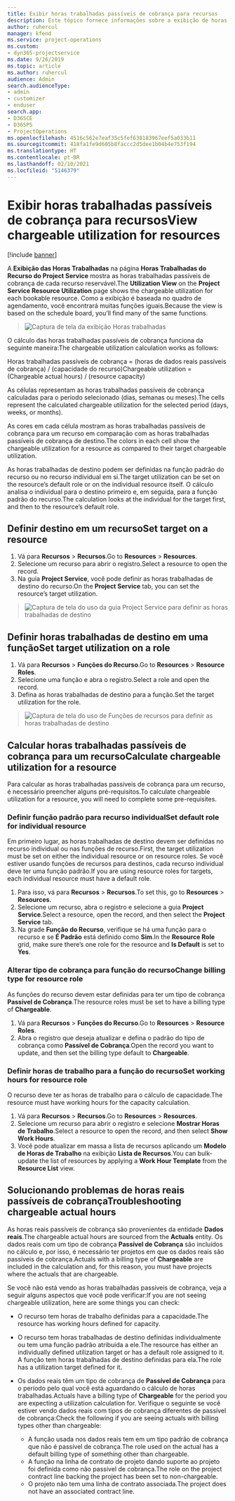```yaml
---
title: Exibir horas trabalhadas passíveis de cobrança para recursos
description: Este tópico fornece informações sobre a exibição de horas trabalhadas do recurso.
author: ruhercul
manager: kfend
ms.service: project-operations
ms.custom:
- dyn365-projectservice
ms.date: 9/26/2019
ms.topic: article
ms.author: ruhercul
audience: Admin
search.audienceType:
- admin
- customizer
- enduser
search.app:
- D365CE
- D365PS
- ProjectOperations
ms.openlocfilehash: 4516c562e7eaf35c5fef638183967eef5a033b11
ms.sourcegitcommit: 418fa1fe9d605b8faccc2d5dee1b04b4e753f194
ms.translationtype: HT
ms.contentlocale: pt-BR
ms.lasthandoff: 02/10/2021
ms.locfileid: "5146379"
---
```

# <a name="view-chargeable-utilization-for-resources"></a><span data-ttu-id="50563-103">Exibir horas trabalhadas passíveis de cobrança para recursos</span><span class="sxs-lookup"><span data-stu-id="50563-103">View chargeable utilization for resources</span></span>

[!include [banner](../includes/psa-now-project-operations.md)]
 
<span data-ttu-id="50563-104">A **Exibição das Horas Trabalhadas** na página **Horas Trabalhadas do Recurso do Project Service** mostra as horas trabalhadas passíveis de cobrança de cada recurso reservável.</span><span class="sxs-lookup"><span data-stu-id="50563-104">The **Utilization View** on the **Project Service Resource Utilization** page shows the chargeable utilization for each bookable resource.</span></span> <span data-ttu-id="50563-105">Como a exibição é baseada no quadro de agendamento, você encontrará muitas funções iguais.</span><span class="sxs-lookup"><span data-stu-id="50563-105">Because the view is based on the schedule board, you’ll find many of the same functions.</span></span>

> ![Captura de tela da exibição Horas trabalhadas](media/FAQ-utilization-1.png)
 

<span data-ttu-id="50563-107">O cálculo das horas trabalhadas passíveis de cobrança funciona da seguinte maneira:</span><span class="sxs-lookup"><span data-stu-id="50563-107">The chargeable utilization calculation works as follows:</span></span>

   <span data-ttu-id="50563-108">Horas trabalhadas passíveis de cobrança = (horas de dados reais passíveis de cobrança) / (capacidade do recurso)</span><span class="sxs-lookup"><span data-stu-id="50563-108">Chargeable utilization = (Chargeable actual hours) / (resource capacity)</span></span>

<span data-ttu-id="50563-109">As células representam as horas trabalhadas passíveis de cobrança calculadas para o período selecionado (dias, semanas ou meses).</span><span class="sxs-lookup"><span data-stu-id="50563-109">The cells represent the calculated chargeable utilization for the selected period (days, weeks, or months).</span></span>

<span data-ttu-id="50563-110">As cores em cada célula mostram as horas trabalhadas passíveis de cobrança para um recurso em comparação com as horas trabalhadas passíveis de cobrança de destino.</span><span class="sxs-lookup"><span data-stu-id="50563-110">The colors in each cell show the chargeable utilization for a resource as compared to their target chargeable utilization.</span></span> 

<span data-ttu-id="50563-111">As horas trabalhadas de destino podem ser definidas na função padrão do recurso ou no recurso individual em si.</span><span class="sxs-lookup"><span data-stu-id="50563-111">The target utilization can be set on the resource’s default role or on the individual resource itself.</span></span> <span data-ttu-id="50563-112">O cálculo analisa o individual para o destino primeiro e, em seguida, para a função padrão do recurso.</span><span class="sxs-lookup"><span data-stu-id="50563-112">The calculation looks at the individual for the target first, and then to the resource’s default role.</span></span>

## <a name="set-target-on-a-resource"></a><span data-ttu-id="50563-113">Definir destino em um recurso</span><span class="sxs-lookup"><span data-stu-id="50563-113">Set target on a resource</span></span>

1. <span data-ttu-id="50563-114">Vá para **Recursos** \> **Recursos**.</span><span class="sxs-lookup"><span data-stu-id="50563-114">Go to **Resources** \> **Resources**.</span></span> 
2. <span data-ttu-id="50563-115">Selecione um recurso para abrir o registro.</span><span class="sxs-lookup"><span data-stu-id="50563-115">Select a resource to open the record.</span></span> 
3. <span data-ttu-id="50563-116">Na guia **Project Service**, você pode definir as horas trabalhadas de destino do recurso.</span><span class="sxs-lookup"><span data-stu-id="50563-116">On the **Project Service** tab, you can set the resource’s target utilization.</span></span>

> ![Captura de tela do uso da guia Project Service para definir as horas trabalhadas de destino](media/FAQ-utilization-2.png)
 
## <a name="set-target-utilization-on-a-role"></a><span data-ttu-id="50563-118">Definir horas trabalhadas de destino em uma função</span><span class="sxs-lookup"><span data-stu-id="50563-118">Set target utilization on a role</span></span>

1. <span data-ttu-id="50563-119">Vá para **Recursos** \> **Funções do Recurso**.</span><span class="sxs-lookup"><span data-stu-id="50563-119">Go to **Resources** \> **Resource Roles**.</span></span> 
2. <span data-ttu-id="50563-120">Selecione uma função e abra o registro.</span><span class="sxs-lookup"><span data-stu-id="50563-120">Select a role and open the record.</span></span> 
3. <span data-ttu-id="50563-121">Defina as horas trabalhadas de destino para a função.</span><span class="sxs-lookup"><span data-stu-id="50563-121">Set the target utilization for the role.</span></span>

> ![Captura de tela do uso de Funções de recursos para definir as horas trabalhadas de destino](media/FAQ-utilization-3.png)
 
## <a name="calculate-chargeable-utilization-for-a-resource"></a><span data-ttu-id="50563-123">Calcular horas trabalhadas passíveis de cobrança para um recurso</span><span class="sxs-lookup"><span data-stu-id="50563-123">Calculate chargeable utilization for a resource</span></span>

<span data-ttu-id="50563-124">Para calcular as horas trabalhadas passíveis de cobrança para um recurso, é necessário preencher alguns pré-requisitos.</span><span class="sxs-lookup"><span data-stu-id="50563-124">To calculate chargeable utilization for a resource, you will need to complete some pre-requisites.</span></span> 

### <a name="set-default-role-for-individual-resource"></a><span data-ttu-id="50563-125">Definir função padrão para recurso individual</span><span class="sxs-lookup"><span data-stu-id="50563-125">Set default role for individual resource</span></span>

<span data-ttu-id="50563-126">Em primeiro lugar, as horas trabalhadas de destino devem ser definidas no recurso individual ou nas funções de recurso.</span><span class="sxs-lookup"><span data-stu-id="50563-126">First, the target utilization must be set on either the individual resource or on resource roles.</span></span> <span data-ttu-id="50563-127">Se você estiver usando funções de recursos para destinos, cada recurso individual deve ter uma função padrão.</span><span class="sxs-lookup"><span data-stu-id="50563-127">If you are using resource roles for targets, each individual resource must have a default role.</span></span> 

1. <span data-ttu-id="50563-128">Para isso, vá para **Recursos** \> **Recursos**.</span><span class="sxs-lookup"><span data-stu-id="50563-128">To set this, go to **Resources** \> **Resources**.</span></span> 
2. <span data-ttu-id="50563-129">Selecione um recurso, abra o registro e selecione a guia **Project Service**.</span><span class="sxs-lookup"><span data-stu-id="50563-129">Select a resource, open the record, and then select the **Project Service** tab.</span></span> 
3. <span data-ttu-id="50563-130">Na grade **Função do Recurso**, verifique se há uma função para o recurso e se **É Padrão** está definido como **Sim**.</span><span class="sxs-lookup"><span data-stu-id="50563-130">In the **Resource Role** grid, make sure there’s one role for the resource and **Is Default** is set to **Yes**.</span></span>
 
### <a name="change-billing-type-for-resource-role"></a><span data-ttu-id="50563-131">Alterar tipo de cobrança para função do recurso</span><span class="sxs-lookup"><span data-stu-id="50563-131">Change billing type for resource role</span></span>

<span data-ttu-id="50563-132">As funções do recurso devem estar definidas para ter um tipo de cobrança **Passível de Cobrança**.</span><span class="sxs-lookup"><span data-stu-id="50563-132">The resource roles must be set to have a billing type of **Chargeable**.</span></span> 

1. <span data-ttu-id="50563-133">Vá para **Recursos** \> **Funções do Recurso**.</span><span class="sxs-lookup"><span data-stu-id="50563-133">Go to **Resources** \> **Resource Roles**.</span></span> 
2. <span data-ttu-id="50563-134">Abra o registro que deseja atualizar e defina o padrão do tipo de cobrança como **Passível de Cobrança**.</span><span class="sxs-lookup"><span data-stu-id="50563-134">Open the record you want to update, and then set the billing type default to **Chargeable**.</span></span>

### <a name="set-working-hours-for-resource-role"></a><span data-ttu-id="50563-135">Definir horas de trabalho para a função do recurso</span><span class="sxs-lookup"><span data-stu-id="50563-135">Set working hours for resource role</span></span>
 
<span data-ttu-id="50563-136">O recurso deve ter as horas de trabalho para o cálculo de capacidade.</span><span class="sxs-lookup"><span data-stu-id="50563-136">The resource must have working hours for the capacity calculation.</span></span> 

1. <span data-ttu-id="50563-137">Vá para **Recursos** \> **Recursos**.</span><span class="sxs-lookup"><span data-stu-id="50563-137">Go to **Resources** \> **Resources**.</span></span> 
2. <span data-ttu-id="50563-138">Selecione um recurso para abrir o registro e selecione **Mostrar Horas de Trabalho**.</span><span class="sxs-lookup"><span data-stu-id="50563-138">Select a resource to open the record, and then select **Show Work Hours**.</span></span> 
3. <span data-ttu-id="50563-139">Você pode atualizar em massa a lista de recursos aplicando um **Modelo de Horas de Trabalho** na exibição **Lista de Recursos**.</span><span class="sxs-lookup"><span data-stu-id="50563-139">You can bulk-update the list of resources by applying a **Work Hour Template** from the **Resource List** view.</span></span>

## <a name="troubleshooting-chargeable-actual-hours"></a><span data-ttu-id="50563-140">Solucionando problemas de horas reais passíveis de cobrança</span><span class="sxs-lookup"><span data-stu-id="50563-140">Troubleshooting chargeable actual hours</span></span>

<span data-ttu-id="50563-141">As horas reais passíveis de cobrança são provenientes da entidade **Dados reais**.</span><span class="sxs-lookup"><span data-stu-id="50563-141">The chargeable actual hours are sourced from the **Actuals** entity.</span></span> <span data-ttu-id="50563-142">Os dados reais com um tipo de cobrança **Passível de Cobrança** são incluídos no cálculo e, por isso, é necessário ter projetos em que os dados reais são passíveis de cobrança.</span><span class="sxs-lookup"><span data-stu-id="50563-142">Actuals with a billing type of **Chargeable** are included in the calculation and, for this reason, you must have projects where the actuals that are chargeable.</span></span>

<span data-ttu-id="50563-143">Se você não está vendo as horas trabalhadas passíveis de cobrança, veja a seguir alguns aspectos que você pode verificar:</span><span class="sxs-lookup"><span data-stu-id="50563-143">If you are not seeing chargeable utilization, here are some things you can check:</span></span>

- <span data-ttu-id="50563-144">O recurso tem horas de trabalho definidas para a capacidade.</span><span class="sxs-lookup"><span data-stu-id="50563-144">The resource has working hours defined for capacity.</span></span>
- <span data-ttu-id="50563-145">O recurso tem horas trabalhadas de destino definidas individualmente ou tem uma função padrão atribuída a ele.</span><span class="sxs-lookup"><span data-stu-id="50563-145">The resource has either an individually defined utilization target or has a default role assigned to it.</span></span> <span data-ttu-id="50563-146">A função tem horas trabalhadas de destino definidas para ela.</span><span class="sxs-lookup"><span data-stu-id="50563-146">The role has a utilization target defined for it.</span></span>
- <span data-ttu-id="50563-147">Os dados reais têm um tipo de cobrança de **Passível de Cobrança** para o período pelo qual você está aguardando o cálculo de horas trabalhadas.</span><span class="sxs-lookup"><span data-stu-id="50563-147">Actuals have a billing type of **Chargeable** for the period you are expecting a utilization calculation for.</span></span> <span data-ttu-id="50563-148">Verifique o seguinte se você estiver vendo dados reais com tipos de cobrança diferentes de passível de cobrança:</span><span class="sxs-lookup"><span data-stu-id="50563-148">Check the following if you are seeing actuals with billing types other than chargeable:</span></span>

  - <span data-ttu-id="50563-149">A função usada nos dados reais tem em um tipo padrão de cobrança que não é passível de cobrança.</span><span class="sxs-lookup"><span data-stu-id="50563-149">The role used on the actual has a default billing type of something other than chargeable.</span></span>
  - <span data-ttu-id="50563-150">A função na linha de contrato de projeto dando suporte ao projeto foi definida como não passível de cobrança.</span><span class="sxs-lookup"><span data-stu-id="50563-150">The role on the project contract line backing the project has been set to non-chargeable.</span></span>
  - <span data-ttu-id="50563-151">O projeto não tem uma linha de contrato associada.</span><span class="sxs-lookup"><span data-stu-id="50563-151">The project does not have an associated contract line.</span></span>

